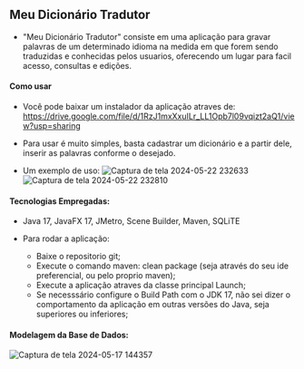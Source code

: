 ## Meu Dicionário Tradutor

-  "Meu Dicionário Tradutor" consiste em uma aplicação para gravar palavras de um determinado idioma na medida em que forem sendo traduzidas e conhecidas
pelos usuarios, oferecendo um lugar para facil acesso, consultas e edições.

#### Como usar

- Você pode baixar um instalador da aplicação atraves de: https://drive.google.com/file/d/1RzJ1mxXxuILr_LL1Opb7l09vqizt2aQ1/view?usp=sharing
- Para usar é muito simples, basta cadastrar um dicionário e a partir dele, inserir as palavras conforme o desejado.

- Um exemplo de uso:
![Captura de tela 2024-05-22 232633](https://github.com/franksilva2210/my-dictionary/assets/42458760/a194aa46-4a4f-4666-8dc5-a86cfc978eaa)
![Captura de tela 2024-05-22 232810](https://github.com/franksilva2210/my-dictionary/assets/42458760/1d08d3a3-3ada-460a-829c-4736af451d20)

#### Tecnologias Empregadas:

- Java 17, JavaFX 17, JMetro, Scene Builder, Maven, SQLiTE

- Para rodar a aplicação:
  - Baixe o repositorio git;
  - Execute o comando maven: clean package (seja através do seu ide preferencial, ou pelo proprio maven);
  - Execute a aplicação atraves da classe principal Launch;
  - Se necesssário configure o Build Path com o JDK 17, não sei dizer o comportamento da aplicação em outras versões do Java, seja superiores ou inferiores;

#### Modelagem da Base de Dados:

![Captura de tela 2024-05-17 144357](https://github.com/franksilva2210/my-dictionary/assets/42458760/eaa2ba61-76b9-43cf-9373-a53e8e851834)



